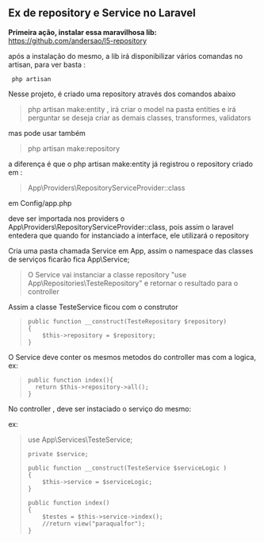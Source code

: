 

Ex de repository e Service no Laravel
-------------------------------------


**Primeira ação, instalar essa maravilhosa lib:**
https://github.com/andersao/l5-repository

após a instalação do mesmo, a lib irá disponibilizar vários comandas no artisan, para ver basta :

     php artisan

Nesse projeto, é criado uma repository através dos comandos abaixo

> php artisan make:entity , irá criar o model na pasta entities e irá
> perguntar se deseja criar as demais classes, transformes, validators

mas pode usar também

> php artisan make:repository

a diferença é que o php artisan make:entity já registrou o repository criado em : 

> App\Providers\RepositoryServiceProvider::class

em Config/app.php

deve ser importada nos providers o App\Providers\RepositoryServiceProvider::class, pois assim o laravel entedera que quando for instanciado a interface, ele utilizará o repository

Cria uma pasta chamada Service em App, assim o namespace das classes de serviços ficarão fica App\Service;

> O Service vai instanciar a classe repository "use
> App\Repositories\TesteRepository" e retornar o resultado para o
> controller

Assim a classe TesteService ficou com o construtor

>     public function __construct(TesteRepository $repository)
>     {
>         $this->repository = $repository;
>     }

O Service deve conter os mesmos metodos do controller mas com a logica, ex:

>     public function index(){
>     	return $this->repository->all();
>     }

No controller , deve ser instaciado o serviço do mesmo:


ex:

>   use App\Services\TesteService;
>   
>     private $service;
> 
>     public function __construct(TesteService $serviceLogic )
>     {
>         $this->service = $serviceLogic;  
>     }
> 
>     public function index()
>     {
>         $testes = $this->service->index();
>         //return view("paraqualfor");
>     }